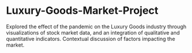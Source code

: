 # Luxury-Goods-Market-Project
Explored the effect of the pandemic on the Luxury Goods industry through visualizations of stock market data, and an integration of qualitative and quantitative indicators. Contextual discussion of factors impacting the market.
